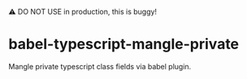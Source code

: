 ⚠️ DO NOT USE in production, this is buggy!

# babel-typescript-mangle-private
Mangle private typescript class fields via babel plugin.
